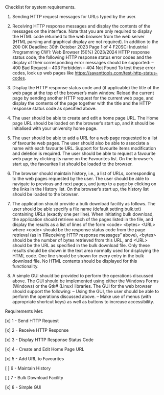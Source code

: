 ﻿Checklist for system requirements.

1.  Sending HTTP request messages for URLs typed by the user.

2.  Receiving HTTP response messages and display the contents of the messages on the interface.
    Note that you are only required to display the HTML code returned to the web browser from the
    web server (HTML parsing and graphical display are not required). In addition to the 200 OK
    Deadline: 30th October 2023 Page 1 of 4
    F20SC: Industrial Programming CW1: Web Browser (50%) 2023/2024
    HTTP response status code, the following HTTP response status error codes and the display of their
    corresponding error messages should be supported:
    – 400 Bad Request
    – 403 Forbidden
    – 404 Not Found
    To test these error codes, look up web pages like https://savanttools.com/test-http-status-codes.
3.  Display the HTTP response status code and (if applicable) the title of the web page at the top
    of the browser’s main window. Reload the current page by sending another HTTP request for
    the current web page, and display the contents of the page together with the title and the HTTP
    response status code as specified above.

4.  The user should be able to create and edit a home page URL. The Home page URL should be
    loaded on the browser’s start up, and it should be initialised with your university home page.
    
5.  The user should be able to add a URL for a web page requested to a list of favourite web pages.
    The user should also be able to associate a name with each favourite URL. Support for favourite
    items modification and deletion is required. The user should be able to request a favourite web page
    by clicking its name on the Favourites list. On the browser’s start up, the favourites list should be
    loaded to the browser.
    
6. The browser should maintain history, i.e., a list of URLs, corresponding to the web pages requested
    by the user. The user should be able to navigate to previous and next pages, and jump to a page by
    clicking on the links in the History list. On the browser’s start up, the history list should be loaded
    to the browser.
    
7. The application should provide a bulk download facility as follows. The user should be able specify
    a file name (default setting bulk.txt) containing URLs (exactly one per line). When initiating bulk
    download, the application should retrieve each of the pages listed in the file, and display the results
    as a list of lines of the form
    \<code\> \<bytes\> \<URL\>
    where \<code> should be the response status code from the page retrieval (as in 11Receiving HTTP
    response messages” above), \<bytes> should be the number of bytes retrieved from this URL, and
    \<URL> should be the URL as specified in the bulk download file. Only these results should be shown
    in the text area normally used for displaying the HTML code. One line should be shown for every
    entry in the bulk download file. No HTML contents should be displayed for this functionality.
    
8.  A simple GUI should be provided to perform the operations discussed above. The GUI should be
    implemented using either the Windows Forms (Windows) or the Gtk# (Linux) libraries. The GUI
    for the web browser should support the following:
    – Using the GUI, the user should be able to perform the operations discussed above.
    – Make use of menus (with appropriate shortcut keys) as well as buttons to increase accessibility.
    
Requirements Met:

[x]     1 - Send HTTP Request

[x]     2 - Receive HTTP Response

[x]     3 - Display HTTP Response Status Code

[x]     4 - Create and Edit Home Page URL

[x]     5 - Add URL to Favourites

[ ]     6 - Maintain History

[ ]     7 - Bulk Download Facility

[x]     8 - Simple GUI